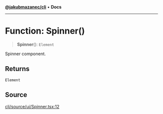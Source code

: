 [**@jakubmazanec/cli**](../README.md) • **Docs**

---

# Function: Spinner()

> **Spinner**(): `Element`

Spinner component.

## Returns

`Element`

## Source

[cli/source/ui/Spinner.tsx:12](https://github.com/jakubmazanec/js-tools/blob/7be96c9bc335915647cfe729050b17fe2580309a/packages/cli/source/ui/Spinner.tsx#L12)
